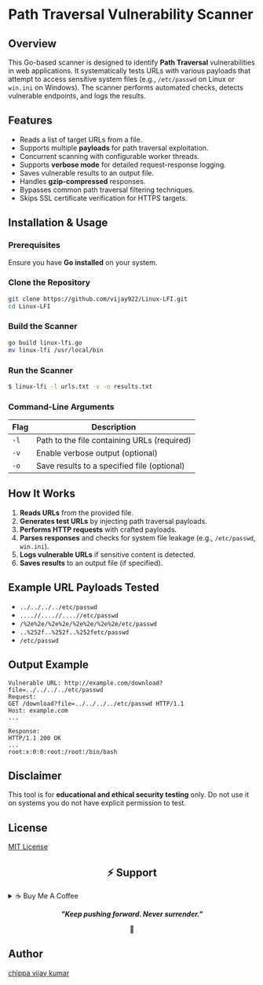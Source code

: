 # Path Traversal Vulnerability Scanner

## Overview
This Go-based scanner is designed to identify **Path Traversal** vulnerabilities in web applications. It systematically tests URLs with various payloads that attempt to access sensitive system files (e.g., `/etc/passwd` on Linux or `win.ini` on Windows). The scanner performs automated checks, detects vulnerable endpoints, and logs the results.


## Features
- Reads a list of target URLs from a file.
- Supports multiple **payloads** for path traversal exploitation.
- Concurrent scanning with configurable worker threads.
- Supports **verbose mode** for detailed request-response logging.
- Saves vulnerable results to an output file.
- Handles **gzip-compressed** responses.
- Bypasses common path traversal filtering techniques.
- Skips SSL certificate verification for HTTPS targets.

## Installation & Usage
### Prerequisites
Ensure you have **Go installed** on your system.

### Clone the Repository
```sh
git clone https://github.com/vijay922/Linux-LFI.git
cd Linux-LFI
```

### Build the Scanner
```sh
go build linux-lfi.go
mv linux-lfi /usr/local/bin
```

### Run the Scanner
```sh
$ linux-lfi -l urls.txt -v -o results.txt
```

### Command-Line Arguments
| Flag  | Description |
|-------|-------------|
| `-l`  | Path to the file containing URLs (required) |
| `-v`  | Enable verbose output (optional) |
| `-o`  | Save results to a specified file (optional) |

## How It Works
1. **Reads URLs** from the provided file.
2. **Generates test URLs** by injecting path traversal payloads.
3. **Performs HTTP requests** with crafted payloads.
4. **Parses responses** and checks for system file leakage (e.g., `/etc/passwd`, `win.ini`).
5. **Logs vulnerable URLs** if sensitive content is detected.
6. **Saves results** to an output file (if specified).

## Example URL Payloads Tested
- `../../../../etc/passwd`
- `....//....//....//etc/passwd`
- `/%2e%2e/%2e%2e/%2e%2e/%2e%2e/etc/passwd`
- `..%252f..%252f..%252fetc/passwd`
- `/etc/passwd`

## Output Example
```
Vulnerable URL: http://example.com/download?file=../../../../etc/passwd
Request:
GET /download?file=../../../../etc/passwd HTTP/1.1
Host: example.com
...

Response:
HTTP/1.1 200 OK
...
root:x:0:0:root:/root:/bin/bash
```

## Disclaimer
This tool is for **educational and ethical security testing** only. Do not use it on systems you do not have explicit permission to test.

## License
[MIT License](LICENSE)

<h2 id="donate" align="center">⚡️ Support</h2>

<details>
<summary>☕ Buy Me A Coffee</summary>

<p align="center">
  <a href="https://buymeacoffee.com/vijay922">
    <img src="https://img.shields.io/badge/Buy%20Me%20a%20Coffee-ffdd00?style=for-the-badge&logo=buy-me-a-coffee&logoColor=black"/>
  </a>
</p>

</details>

<p align="center">
  <b><i>"Keep pushing forward. Never surrender."</i></b>
</p>

<p align="center">🌱</p>



## Author
[chippa vijay kumar](https://github.com/vijay922)

